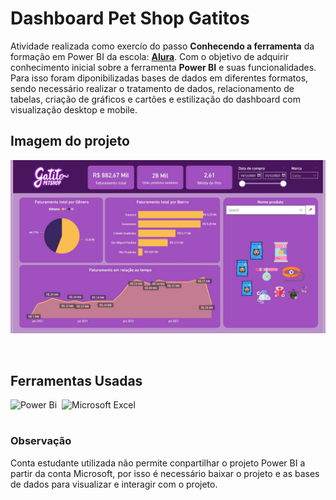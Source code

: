 # Dashboard Pet Shop Gatitos

 Atividade realizada como exercío do passo **Conhecendo a ferramenta** da formação em Power BI da escola: **[Alura](https://cursos.alura.com.br/)**. Com o objetivo de adquirir conhecimento inicial sobre a ferramenta **Power BI** e suas funcionalidades. Para isso foram diponibilizadas bases de dados em diferentes formatos, sendo necessário realizar o tratamento de dados, relacionamento de tabelas, criação de gráficos e cartões e estilização do dashboard com visualização desktop e mobile.
&nbsp;

## Imagem do projeto

![Dashboard](https://github.com/Mandy310798/PetshopGatito/blob/main/Imagem%20do%20dashboard.jpg)

&nbsp;

## Ferramentas Usadas

![Power Bi](https://img.shields.io/badge/power_bi-F2C811?style=for-the-badge&logo=powerbi&logoColor=black)&nbsp;
![Microsoft Excel](https://img.shields.io/badge/Microsoft_Excel-217346?style=for-the-badge&logo=microsoft-excel&logoColor=white)&nbsp;

#
### Observação

Conta estudante utilizada não permite conpartilhar o projeto Power BI a partir da conta Microsoft, por isso é necessário baixar o projeto e as bases de dados para visualizar e interagir com o projeto. 




